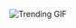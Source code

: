 
<!-- GIF_SECTION -->
![Trending GIF](https://media4.giphy.com/media/v1.Y2lkPThiYjIxNzcycDFmNXppdGVlamZ4aTFwcnBicXNiNzNhdWZvZW9pMjc5OW1ucnpncCZlcD12MV9naWZzX3NlYXJjaCZjdD1n/zOvBKUUEERdNm/giphy.gif)
<!-- END_GIF_SECTION -->
